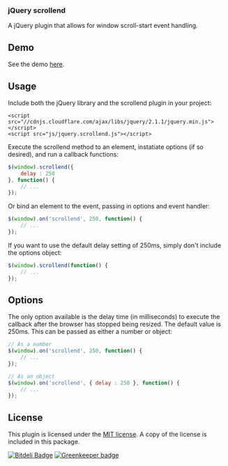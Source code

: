 ### jQuery scrollend

A jQuery plugin that allows for window scroll-start event handling.

## Demo

See the demo <a href="http://nielse63.github.io/jquery.scrollend/" target="_blank">here</a>.

## Usage

Include both the jQuery library and the scrollend plugin in your project:

```
<script src="//cdnjs.cloudflare.com/ajax/libs/jquery/2.1.1/jquery.min.js"></script>
<script src="js/jquery.scrollend.js"></script>
```

Execute the scrollend method to an element, instatiate options (if so desired), and run a callback functions:

```js
$(window).scrollend({
	delay : 250
}, function() {
	// ...
});
```

Or bind an element to the event, passing in options and event handler:

```js
$(window).on('scrollend', 250, function() {
	// ...
});
```

If you want to use the default delay setting of 250ms, simply don't include the options object:

```js
$(window).scrollend(function() {
	// ...
});
```

## Options

The only option available is the delay time (in milliseconds) to execute the callback after the browser has stopped being resized. The default value is 250ms. This can be passed as either a number or object:

```js
// As a number
$(window).on('scrollend', 250, function() {
	// ...
});

// As an object
$(window).on('scrollend', { delay : 250 }, function() {
	// ...
});
```

## License

This plugin is licensed under the <a href="http://opensource.org/licenses/MIT" target="_blank">MIT license</a>.  A copy of the license is included in this package.

[![Bitdeli Badge](https://d2weczhvl823v0.cloudfront.net/nielse63/jquery-scrollend/trend.png)](https://bitdeli.com/free "Bitdeli Badge") [![Greenkeeper badge](https://badges.greenkeeper.io/nielse63/jquery.scrollend.svg)](https://greenkeeper.io/)

